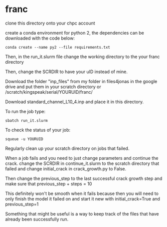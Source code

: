 # franc

clone this directory onto your chpc account

create a conda environment for python 2, the dependencies can be downloaded with the code below:

```shell
conda create --name py2 --file requirements.txt
```

Then, in the run_it.slurm file change the working directory to the your franc directory

Then, change the SCRDIR to have your uID instead of mine.

Download the folder "inp_files" from my folder in files4jonas in the google drive and put them in your scratch directory or /scratch/kingspeak/serial/YOURUID/franc/

Download standard_channel_L10_4.inp and place it in this directory.

To run the job type:
```shell
sbatch run_it.slurm
```

To check the status of your job:
```shell
squeue -u YOURUID
```

Regularly clean up your scratch directory on jobs that failed.

When a job fails and you need to just change parameters and continue the crack. change the SCRDIR in continue_it.slurm to the scratch directory that failed and change initial_crack in crack_growth.py to False.

Then change the previous_step to the last successful crack growth step and make sure that previous_step + steps = 10

This definitely won't be smooth when it fails because then you will need to only finish the model it failed on and start it new with initial_crack=True and previous_step=1

Something that might be useful is a way to keep track of the files that have already been successfully run.
